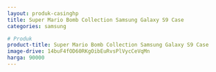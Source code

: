 ```yaml
---
layout: produk-casinghp
title: Super Mario Bomb Collection Samsung Galaxy S9 Case
categories: samsung

# Produk
product-title: Super Mario Bomb Collection Samsung Galaxy S9 Case
image-drive: 14buF4fOD60RKgOibEuRvsPlVycCeVqMn
harga: 90000
---
```

